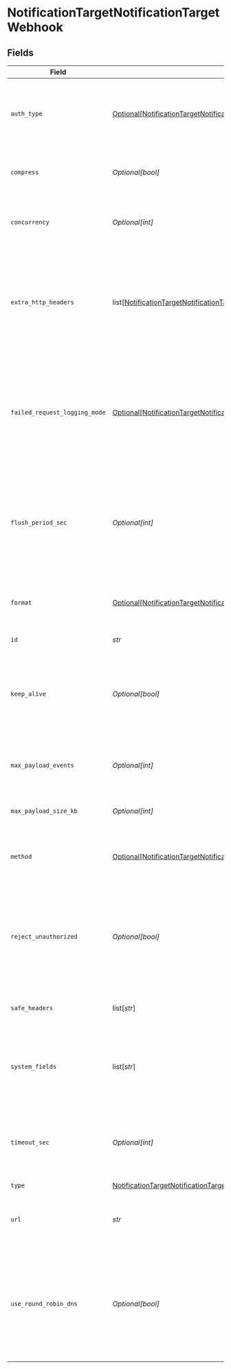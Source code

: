# NotificationTargetNotificationTargetWebhook


## Fields

| Field                                                                                                                                                                                                    | Type                                                                                                                                                                                                     | Required                                                                                                                                                                                                 | Description                                                                                                                                                                                              |
| -------------------------------------------------------------------------------------------------------------------------------------------------------------------------------------------------------- | -------------------------------------------------------------------------------------------------------------------------------------------------------------------------------------------------------- | -------------------------------------------------------------------------------------------------------------------------------------------------------------------------------------------------------- | -------------------------------------------------------------------------------------------------------------------------------------------------------------------------------------------------------- |
| `auth_type`                                                                                                                                                                                              | [Optional[NotificationTargetNotificationTargetWebhookAuthenticationType]](../../models/shared/notificationtargetnotificationtargetwebhookauthenticationtype.md)                                          | :heavy_minus_sign:                                                                                                                                                                                       | The authentication method to use for the HTTP request. Defaults to None.                                                                                                                                 |
| `compress`                                                                                                                                                                                               | *Optional[bool]*                                                                                                                                                                                         | :heavy_minus_sign:                                                                                                                                                                                       | Whether to compress the payload body before sending.                                                                                                                                                     |
| `concurrency`                                                                                                                                                                                            | *Optional[int]*                                                                                                                                                                                          | :heavy_minus_sign:                                                                                                                                                                                       | Maximum number of ongoing requests before blocking.                                                                                                                                                      |
| `extra_http_headers`                                                                                                                                                                                     | list[[NotificationTargetNotificationTargetWebhookExtraHTTPHeaders](../../models/shared/notificationtargetnotificationtargetwebhookextrahttpheaders.md)]                                                  | :heavy_minus_sign:                                                                                                                                                                                       | Headers to add to all events. You can also add headers dynamically on a per-event basis in the __headers field, as explained [here](https://docs.cribl.io/stream/destinations-webhook/#internal-fields). |
| `failed_request_logging_mode`                                                                                                                                                                            | [Optional[NotificationTargetNotificationTargetWebhookFailedRequestLoggingMode]](../../models/shared/notificationtargetnotificationtargetwebhookfailedrequestloggingmode.md)                              | :heavy_minus_sign:                                                                                                                                                                                       | Determines which data should be logged when a request fails. Defaults to None.  All headers are redacted by default, except those listed under `Safe Headers`.                                           |
| `flush_period_sec`                                                                                                                                                                                       | *Optional[int]*                                                                                                                                                                                          | :heavy_minus_sign:                                                                                                                                                                                       | Maximum time between requests. Small values could cause the payload size to be smaller than the configured Max body size.                                                                                |
| `format`                                                                                                                                                                                                 | [Optional[NotificationTargetNotificationTargetWebhookFormat]](../../models/shared/notificationtargetnotificationtargetwebhookformat.md)                                                                  | :heavy_minus_sign:                                                                                                                                                                                       | Specifies how to format events before sending out. Defaults to NDJSON.                                                                                                                                   |
| `id`                                                                                                                                                                                                     | *str*                                                                                                                                                                                                    | :heavy_check_mark:                                                                                                                                                                                       | Unique ID for this output                                                                                                                                                                                |
| `keep_alive`                                                                                                                                                                                             | *Optional[bool]*                                                                                                                                                                                         | :heavy_minus_sign:                                                                                                                                                                                       | Toggle to No if you want @{product} to close the connection as soon as the outgoing request is sent. Defaults to Yes.                                                                                    |
| `max_payload_events`                                                                                                                                                                                     | *Optional[int]*                                                                                                                                                                                          | :heavy_minus_sign:                                                                                                                                                                                       | Max number of events to include in the request body. Default is 0 (unlimited).                                                                                                                           |
| `max_payload_size_kb`                                                                                                                                                                                    | *Optional[int]*                                                                                                                                                                                          | :heavy_minus_sign:                                                                                                                                                                                       | Maximum size, in KB, of the request body.                                                                                                                                                                |
| `method`                                                                                                                                                                                                 | [Optional[NotificationTargetNotificationTargetWebhookMethod]](../../models/shared/notificationtargetnotificationtargetwebhookmethod.md)                                                                  | :heavy_minus_sign:                                                                                                                                                                                       | The method to use when sending events. Defaults to POST.                                                                                                                                                 |
| `reject_unauthorized`                                                                                                                                                                                    | *Optional[bool]*                                                                                                                                                                                         | :heavy_minus_sign:                                                                                                                                                                                       | Reject certs that are not authorized by a CA in the CA certificate path, or by another trusted CA (e.g., the system's CA). Defaults to No.                                                               |
| `safe_headers`                                                                                                                                                                                           | list[*str*]                                                                                                                                                                                              | :heavy_minus_sign:                                                                                                                                                                                       | List of headers that are safe to log in plain text.                                                                                                                                                      |
| `system_fields`                                                                                                                                                                                          | list[*str*]                                                                                                                                                                                              | :heavy_minus_sign:                                                                                                                                                                                       | Set of fields to automatically add to events using this output. E.g.: cribl_pipe, c*. Wildcards supported.                                                                                               |
| `timeout_sec`                                                                                                                                                                                            | *Optional[int]*                                                                                                                                                                                          | :heavy_minus_sign:                                                                                                                                                                                       | Amount of time, in seconds, to wait for a request to complete before aborting it.                                                                                                                        |
| `type`                                                                                                                                                                                                   | [NotificationTargetNotificationTargetWebhookType](../../models/shared/notificationtargetnotificationtargetwebhooktype.md)                                                                                | :heavy_check_mark:                                                                                                                                                                                       | N/A                                                                                                                                                                                                      |
| `url`                                                                                                                                                                                                    | *str*                                                                                                                                                                                                    | :heavy_check_mark:                                                                                                                                                                                       | URL to send events to. Can be overwritten by an event's __url field.                                                                                                                                     |
| `use_round_robin_dns`                                                                                                                                                                                    | *Optional[bool]*                                                                                                                                                                                         | :heavy_minus_sign:                                                                                                                                                                                       | Enable to use round-robin DNS lookup. When a DNS server returns multiple addresses, this will cause Stream to cycle through them in the order returned.                                                  |